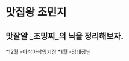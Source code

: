 맛집왕 조민지
=============

맛잘알 _조밍찌_의 닉을 정리해보자.
----------------------------------
*12월
  -아삭아삭밍기쟝
*1월
  -밍대장님 
